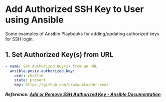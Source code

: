 # Add Authorized SSH Key to User using Ansible

Some examples of Ansible Playbooks for adding/updating authorized keys for SSH login.

## 1. Set Authorized Key(s) from URL

```yaml
- name: Set Authorized Key(s) from an URL
  ansible.posix.authorized_key:
    user: charlie
    state: present
    key: https://github.com/crazyuploader.keys
```

***Reference: [Add or Remove SSH Authorized Key - Ansible Documentation](https://docs.ansible.com/ansible/latest/collections/ansible/posix/authorized_key_module.html)***
